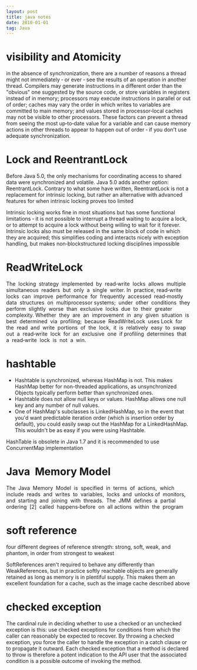 ```yaml
---
layout: post
title: java notes
date: 2010-01-01
tag: Java
---
```


# visibility and Atomicity
in  the  absence  of  synchronization,  there  are  a  number  of  reasons  a  thread might  not  immediately  ‐  or  ever  ‐  see  the  results  of  an  operation  in  another  thread.  Compilers  may  generate  instructions in  a  different  order  than  the  "obvious"  one  suggested  by  the  source  code,  or  store  variables  in  registers  instead  of  in memory;  processors  may  execute  instructions  in  parallel  or  out  of  order;  caches  may  vary  the  order  in  which  writes  to variables  are  committed  to  main  memory;  and  values  stored  in  processor‐local  caches  may  not  be  visible  to  other processors.  These  factors  can  prevent  a  thread  from  seeing  the  most  up‐to‐date  value  for  a  variable  and  can  cause memory actions  in  other  threads  to  appear  to  happen  out  of  order  ‐  if  you  don't  use  adequate  synchronization. 

# Lock and ReentrantLock

Before Java 5.0, the only mechanisms for coordinating access to shared data were synchronized and volatile. Java
5.0 adds another option: ReentrantLock. Contrary to what some have written, ReentrantLock is not a replacement for
intrinsic locking, but rather an alternative with advanced features for when intrinsic locking proves too limited

Intrinsic locking works fine in most situations
but has some functional limitations ‐ it is not possible to interrupt a thread waiting to acquire a lock, or to attempt to
acquire a lock without being willing to wait for it forever. Intrinsic locks also must be released in the same block of code
in which they are acquired; this simplifies coding and interacts nicely with exception handling, but makes non‐blockstructured
locking disciplines impossible

# ReadWriteLock
The  locking  strategy  implemented  by  read‐write  locks  allows  multiple  simultaneous  readers  but  only  a  single  writer.
In  practice, read‐write  locks  can  improve  performance  for  frequently  accessed  read‐mostly  data  structures  on  multiprocessor systems;  under  other  conditions  they  perform  slightly  worse  than  exclusive  locks  due  to  their  greater  complexity. Whether  they  are  an  improvement  in  any  given  situation  is  best  determined  via  profiling;  because  ReadWriteLock  uses Lock  for  the  read  and  write  portions  of  the  lock,  it  is  relatively  easy  to  swap  out  a  read‐write  lock  for  an  exclusive  one  if profiling  determines  that  a  read‐write  lock  is  not  a  win. 

# hashtable

* Hashtable is synchronized, whereas HashMap is not. This makes HashMap better for non-threaded applications, as unsynchronized Objects typically perform better than synchronized ones.
* Hashtable does not allow null keys or values. HashMap allows one null key and any number of null values.
* One of HashMap's subclasses is LinkedHashMap, so in the event that you'd want predictable iteration order (which is insertion order by default), you could easily swap out the HashMap for a LinkedHashMap. This wouldn't be as easy if you were using Hashtable.

HashTable is obsolete in Java 1.7 and it is recommended to use ConcurrentMap implementation

# Java  Memory Model
The  Java  Memory  Model  is  specified  in  terms  of  actions,  which  include  reads  and  writes  to  variables,  locks  and  unlocks of  monitors,  and  starting  and  joining  with  threads.  The  JMM  defines  a  partial  ordering  [2]  called  happens‐before  on  all actions  within  the  program

# soft reference
four different degrees of reference strength: strong, soft, weak, and phantom, in order from strongest to weakest

SoftReferences aren't required to behave any differently than WeakReferences, but in practice softly reachable objects are generally retained as long as memory is in plentiful supply. This makes them an excellent foundation for a cache, such as the image cache described above

# checked exception
The cardinal rule in deciding whether to use a checked or an unchecked exception is this: use checked exceptions for conditions from which the caller can reasonably be expected to recover. By throwing a checked exception, you force the caller to handle the exception in a catch clause or to propagate it outward. Each checked exception that a method is declared to throw is therefore a potent indication to the API user that the associated condition is a possible outcome of invoking the method.
